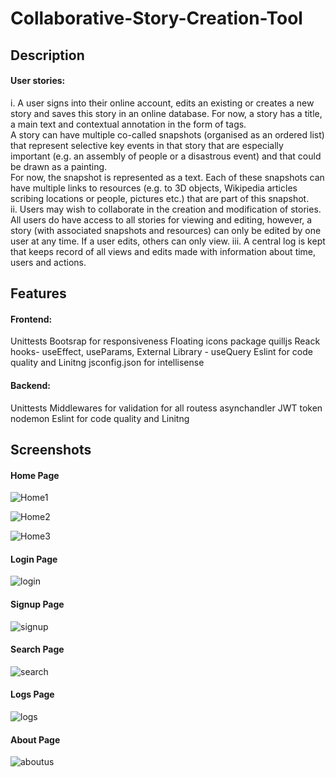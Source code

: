 # Collaborative-Story-Creation-Tool

## Description 

#### User stories: 
i. A user signs into their online account, edits an existing or creates a new story and saves this story in an online database. 
For now, a story has a title, a main text and contextual annotation in the form of tags.  
A story can have multiple co-called snapshots (organised as an ordered list) that represent selective key events in that story 
that are especially important (e.g. an assembly of people or a disastrous event) and that could be drawn as a painting.   
For now, the snapshot is represented as a text. Each of these snapshots can have multiple links to resources (e.g. to 3D objects, Wikipedia articles scribing locations or people, pictures etc.) that are part of this snapshot.  
ii. Users may wish to collaborate in the creation and modification of stories.
All users do have access to all stories for viewing and editing, however, a story (with associated snapshots and resources) 
can only be edited by one user at any time. If a user edits, others can only view.  iii. A central log is kept that keeps record of all views and edits 
made with information about time, users and actions.

## Features

#### Frontend:
Unittests
Bootsrap for responsiveness
Floating icons package
quilljs
Reack hooks- useEffect, useParams, 
External Library - useQuery
Eslint for code quality and Linitng	
jsconfig.json for intellisense

#### Backend:
Unittests
Middlewares for validation for all routess
asynchandler
JWT token
nodemon
Eslint for code quality and Linitng

## Screenshots

#### Home Page

![Home1](https://user-images.githubusercontent.com/8169460/162776604-80b32c18-400b-4c67-bc65-cf290e338752.png)

![Home2](https://user-images.githubusercontent.com/8169460/162776747-4b59937f-831c-41fb-be32-85e3001d55e0.png)

![Home3](https://user-images.githubusercontent.com/8169460/162776825-da0d8971-671e-4653-9f71-fe64cb0ef71b.png)

#### Login Page

![login](https://user-images.githubusercontent.com/8169460/162776880-7ec09aa7-60bc-4d88-b5ef-09768ae0b309.png)

#### Signup Page

![signup](https://user-images.githubusercontent.com/8169460/162776912-a10108c1-f34d-444b-a9a5-b0c1ddec500d.png)

#### Search Page

![search](https://user-images.githubusercontent.com/8169460/162776957-00f98182-c657-43df-8c69-bd0bfcf4db41.png)

#### Logs Page

![logs](https://user-images.githubusercontent.com/8169460/162777003-0054a183-f011-4c03-be9f-ef5c50f3cd9b.png)

#### About Page

![aboutus](https://user-images.githubusercontent.com/8169460/162803702-85e1e6fd-0484-4364-86e6-46ff96128b3c.png)




